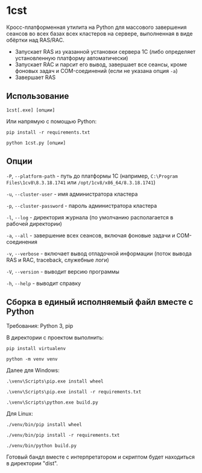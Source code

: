 # 1cst
Кросс-платформенная утилита на Python для массового завершения сеансов во всех базах всех кластеров на сервере, выполненная в виде обёртки над RAS/RAC.

* Запускает RAS из указанной установки сервера 1С (либо определяет установленную платформу автоматически)
* Запускает RAC и парсит его вывод, завершает все сеансы, кроме фоновых задач и COM-соединений (если не указана опция `-a`)
* Завершает RAS

## Использование

`1cst[.exe] [опции]`

Или напрямую с помощью Python:

`pip install -r requirements.txt`

`python 1cst.py [опции]`

## Опции

`-P`, `--platform-path` - путь до платформы 1С (например, `C:\Program Files\1cv8\8.3.18.1741` или `/opt/1cv8/x86_64/8.3.18.1741`)

`-u`, `--cluster-user` - имя администратора кластера

`-p`, `--cluster-password` - пароль администратора кластера

`-l`, `--log` - директория журнала (по умолчанию располагается в рабочей директории)

`-a`, `--all` - завершение всех сеансов, включая фоновые задачи и COM-соединения

`-v`, `--verbose` - включает вывод отладочной информации (поток вывода RAS и RAC, traceback, служебные логи)

`-V`, `--version` - выводит версию программы

`-h`, `--help` - выводит справку

## Сборка в единый исполняемый файл вместе с Python
Требования: Python 3, pip

В директории с проектом выполнить:

`pip install virtualenv`

`python -m venv venv`

Далее для Windows:

`.\venv\Scripts\pip.exe install wheel`

`.\venv\Scripts\pip.exe install -r requirements.txt`

`.\venv\Scripts\python.exe build.py`

Для Linux:

`./venv/bin/pip install wheel`

`./venv/bin/pip install -r requirements.txt`

`./venv/bin/python build.py`

Готовый бандл вместе с интерпретатором и скриптом будет находиться в директории "dist".
